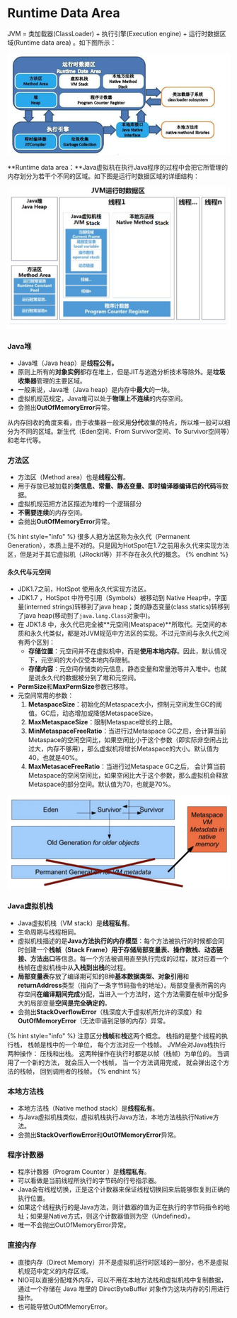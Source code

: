 # Runtime Data Area

JVM = 类加载器\(ClassLoader\) + 执行引擎\(Execution engine\) + 运行时数据区域\(Runtime data area\) 。如下图所示：

![](../../.gitbook/assets/image%20%28254%29.png)

**Runtime data area：**Java虚拟机在执行Java程序的过程中会把它所管理的内存划分为若干个不同的区域。如下图是运行时数据区域的详细结构：

![](../../.gitbook/assets/image%20%28262%29.png)

### Java堆

* Java堆（Java heap）是**线程公有。**
* 原则上所有的**对象实例**都存在堆上，但是JIT与逃逸分析技术等除外。是**垃圾收集器**管理的主要区域。
* 一般来说，Java堆（Java heap）是内存中**最大**的一块。
* 虚拟机规范规定，Java堆可以处于**物理上不连续**的内存空间。
* 会抛出**OutOfMemoryError**异常。

从内存回收的角度来看，由于收集器一般采用**分代**收集的特点，所以堆一般可以细分为不同的区域。新生代（Eden空间、From Survivor空间、To Survivor空间等）和老年代等。

### 方法区

* 方法区（Method area）也是**线程公有**。
* 用于存放已被加载的**类信息、常量、静态变量、即时编译器编译后的代码**等数据。
* 虚拟机规范把方法区描述为堆的一个逻辑部分
* **不需要连续**的内存空间。
* 会抛出**OutOfMemoryError**异常。

{% hint style="info" %}
很多人把方法区称为永久代（Permanent Generation），本质上是不对的。只是因为HotSpot在1.7之前用永久代来实现方法区，但是对于其它虚拟机（JRockit等）并不存在永久代的概念。
{% endhint %}

#### 永久代与元空间

* JDK1.7之前，HotSpot 使用永久代实现方法区。 
* JDK1.7 ，HotSpot 中符号引用（Symbols）被移动到 Native Heap中，字面量\(interned strings\)转移到了java heap；类的静态变量\(class statics\)转移到了java heap\(移动到了`java.lang.Class`对象中\)。
* 在 JDK1.8 中，永久代已完全被**元空间\(Meatspace\)**所取代。元空间的本质和永久代类似，都是对JVM规范中方法区的实现。不过元空间与永久代之间有两个区别：
  * **存储位置**：元空间并不在虚拟机中，而是**使用本地内存**。因此，默认情况下，元空间的大小仅受本地内存限制。**​**
  * **存储内容**：元空间存储类的元信息，静态变量和常量池等并入堆中。也就是说永久代的数据被分到了堆和元空间。
* **PermSize**和**MaxPermSize**参数已移除。
* 元空间常用的参数：
  1. **MetaspaceSize**：初始化的Metaspace大小，控制元空间发生GC的阈值。GC后，动态增加或降低MetaspaceSize。
  2. **MaxMetaspaceSize**：限制Metaspace增长的上限。
  3. **MinMetaspaceFreeRatio**：当进行过Metaspace GC之后，会计算当前Metaspace的空闲空间比，如果空闲比小于这个参数（即实际非空闲占比过大，内存不够用），那么虚拟机将增长Metaspace的大小。默认值为40，也就是40%。
  4. **MaxMetasaceFreeRatio**：当进行过Metaspace GC之后， 会计算当前Metaspace的空闲空间比，如果空闲比大于这个参数，那么虚拟机会释放Metaspace的部分空间。默认值为70，也就是70%。

![JDK8&#x6C38;&#x4E45;&#x4EE3;&#x53D8;&#x5316;](../../.gitbook/assets/image%20%285%29.png)

### Java虚拟机栈

* Java虚拟机栈（VM stack）是**线程私有**。
* 生命周期与线程相同。
* 虚拟机栈描述的是**Java方法执行的内存模型**：每个方法被执行的时候都会同时创建一个**栈帧（Stack Frame）**用于存储**局部变量表、操作数栈、动态链接、方法出口**等信息。每一个方法被调用直至执行完成的过程，就对应着一个栈帧在虚拟机栈中从**入栈到出栈**的过程。
* **局部变量表**存放了编译期可知的8种**基本数据类型、对象引用**和**returnAddress**类型（指向了一条字节码指令的地址）。局部变量表所需的内存空间**在编译期间完成**分配，当进入一个方法时，这个方法需要在帧中分配多大的局部变量**空间是完全确定的**。
* 会抛出**StackOverflowError**（栈深度大于虚拟机所允许的深度）和**OutOfMemoryError**（无法申请到足够的内存）异常。

{% hint style="info" %}
注意区分**栈帧**和**栈**这两个概念。 栈指的是整个线程的执行栈， 栈帧是栈中的一个单位， 每个方法对应一个栈帧。 JVM会对Java栈执行两种操作： 压栈和出栈。 这两种操作在执行时都是以帧（栈帧）为单位的。 当调用了一个新的方法， 就会压入一个栈帧， 当一个方法调用完成， 就会弹出这个方法的栈帧， 回到调用者的栈帧。
{% endhint %}

### 本地方法栈

* 本地方法栈（Native method stack）是**线程私有**。
* 与Java虚拟机栈类似，虚拟机栈执行Java方法，本地方法栈执行Native方法。
* 会抛出**StackOverflowError**和**OutOfMemoryError**异常。

### 程序计数器

* 程序计数器（Program Counter ）是**线程私有**。
* 可以看做是当前线程所执行的字节码的行号指示器。
* Java会有线程切换，正是这个计数器来保证线程切换回来后能够恢复到正确的执行位置。
* 如果这个线程执行的是Java方法，则计数器的值为正在执行的字节码指令的地址；如果是Native方式，则这个计数器值则为空（Undefined）。
* 唯一不会抛出OutOfMemoryError异常。

### 直接内存

* 直接内存（Direct Memory）并不是虚拟机运行时区域的一部分，也不是虚拟机规范中定义的内存区域。
* NIO可以直接分配堆外内存，可以不用在本地方法栈和虚拟机栈中复制数据，通过一个存储在 Java 堆里的 DirectByteBuffer 对象作为这块内存的引用进行操作。
* 也可能导致OutOfMemoryError。

